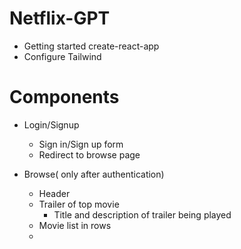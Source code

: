 # Netflix-GPT

- Getting started create-react-app
- Configure Tailwind

# Components

- Login/Signup

  - Sign in/Sign up form
  - Redirect to browse page

- Browse( only after authentication)
  - Header
  - Trailer of top movie
    - Title and description of trailer being played
  - Movie list in rows
  -
